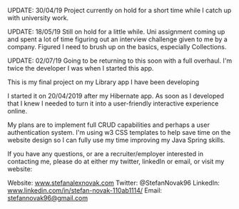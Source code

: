 UPDATE: 30/04/19
Project currently on hold for a short time while I catch up with university work. 

UPDATE: 18/05/19
Still on hold for a little while. Uni assignment coming up and spent a lot of time figuring out an interview challenge given to me by a company. Figured I need to brush up on the basics, especially Collections.

UPDATE: 02/07/19
Going to be returning to this soon with a full overhaul. I'm twice the developer I was when I started this app.

This is my final project on my Library app I have been developing

I started it on 20/04/2019 after my Hibernate app. As soon as I developed that I knew I needed to turn it into a user-friendly interactive experience online. 

My plans are to implement full CRUD capabilities and perhaps a user authentication system. I'm using w3 CSS templates to help save time on the website design so I can fully use my time improving my Java Spring skills.

If you have any questions, or are a recruiter/employer interested in contacting me, please do at either my twitter, linkedIn or email, or visit my website:

Website: www.stefanalexnovak.com
Twitter: @StefanNovak96
LinkedIn: www.linkedin.com/in/stefan-novak-110ab1114/
Email: stefannovak96@gmail.com
